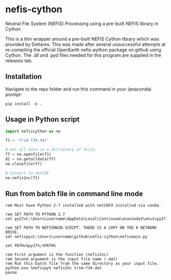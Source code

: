 # nefis-cython
Neutral File System (NEFIS) Processing using a pre-built NEFIS library in Cython

This is a thin wrapper around a pre-built NEFIS Cython library which was provided by Deltares. This was made after
several unsuccessful attempts at re-compiling the official OpenEarth nefis-python package on github using Cython. The .dll and .pyd files
needed for this program are supplied in the releases tab.

## Installation
Navigate to the repo folder and run this command in your (anaconda) prompt:
~~~~
pip install -e .
~~~~


## Usage in Python script
```python
import nefiscython as ne

f1 = 'trim-f34.dat'

# Get all data in a dictionary of dicts.
ff = ne.openfile(f1)
d1 = ne.getalldata(ff)
ne.closefile(ff)

# Convert to netCDF
ne.nefis2nc(f1)
```


## Run from batch file in command line mode
~~~~
rem Must have Python 2.7 installed with netCDF4 installed via conda.

rem SET PATH TO PYTHON 2.7
set py27=C:\Users\username\AppData\Local\Continuum\anaconda3\envs\py27

rem SET PATH TO NEFISMAIN SCRIPT. THERE IS A COPY ON THE K NETWORK DRIVE.
set nefispy=C:\Users\username\github\nefis-cython\nefismain.py

set PATH=%py27%;%PATH%

rem First argument is the function (nefis2nc)
rem Second argument is the input file name (.dat)
rem Run this batch file from the same directory as your input file.
python.exe %nefispy% nefis2nc trim-f34.dat
pause
~~~~

